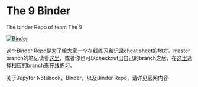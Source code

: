 # The 9 Binder

The binder Repo of team The 9

[![Binder](https://mybinder.org/badge_logo.svg)](https://mybinder.org/v2/gh/LucienZhang/the9-binder/master)

这个Binder Repo是为了给大家一个在线练习和记录cheat sheet的地方。master branch的笔记请看[这里](https://mybinder.org/v2/gh/LucienZhang/the9-binder/master)，或者你也可以checkout出自己的branch之后，在[这里](https://mybinder.org/)选择相应的branch来在线练习。

关于Jupyter Notebook，Binder，以及Binder Repo，请详见官网内容
